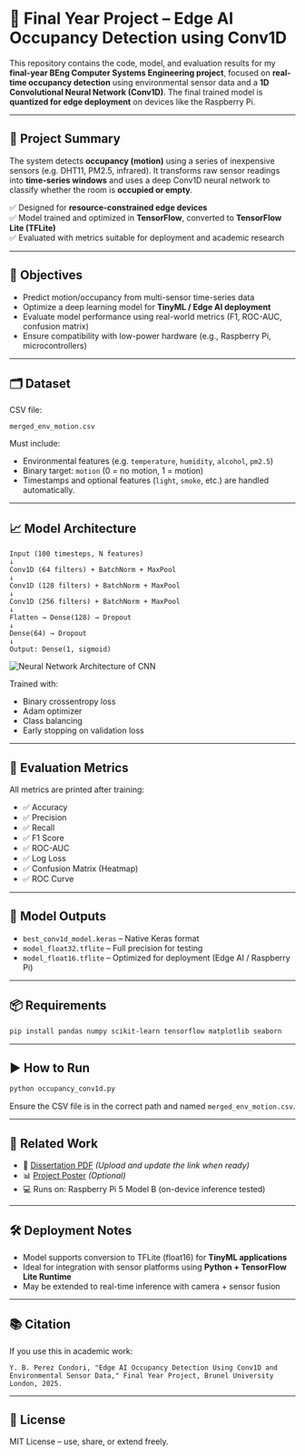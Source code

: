 
# 🧠 Final Year Project – Edge AI Occupancy Detection using Conv1D

This repository contains the code, model, and evaluation results for my **final-year BEng Computer Systems Engineering project**, focused on **real-time occupancy detection** using environmental sensor data and a **1D Convolutional Neural Network (Conv1D)**. The final trained model is **quantized for edge deployment** on devices like the Raspberry Pi.

---

## 📌 Project Summary

The system detects **occupancy (motion)** using a series of inexpensive sensors (e.g. DHT11, PM2.5, infrared). It transforms raw sensor readings into **time-series windows** and uses a deep Conv1D neural network to classify whether the room is **occupied or empty**.

✅ Designed for **resource-constrained edge devices**  
✅ Model trained and optimized in **TensorFlow**, converted to **TensorFlow Lite (TFLite)**  
✅ Evaluated with metrics suitable for deployment and academic research

---

## 🎯 Objectives

- Predict motion/occupancy from multi-sensor time-series data  
- Optimize a deep learning model for **TinyML / Edge AI deployment**  
- Evaluate model performance using real-world metrics (F1, ROC-AUC, confusion matrix)  
- Ensure compatibility with low-power hardware (e.g., Raspberry Pi, microcontrollers)

---

## 🗂️ Dataset

CSV file:  
```
merged_env_motion.csv
```

Must include:
- Environmental features (e.g. `temperature`, `humidity`, `alcohol`, `pm2.5`)
- Binary target: `motion` (0 = no motion, 1 = motion)
- Timestamps and optional features (`light`, `smoke`, etc.) are handled automatically.

---

## 📈 Model Architecture

```
Input (100 timesteps, N features)
↓
Conv1D (64 filters) + BatchNorm + MaxPool
↓
Conv1D (128 filters) + BatchNorm + MaxPool
↓
Conv1D (256 filters) + BatchNorm + MaxPool
↓
Flatten → Dense(128) → Dropout
↓
Dense(64) → Dropout
↓
Output: Dense(1, sigmoid)
```

![Neural Network Architecture of CNN](https://i.imgur.com/or5WaAS.png)

Trained with:
- Binary crossentropy loss
- Adam optimizer
- Class balancing
- Early stopping on validation loss

---

## 🧪 Evaluation Metrics

All metrics are printed after training:
- ✅ Accuracy
- ✅ Precision
- ✅ Recall
- ✅ F1 Score
- ✅ ROC-AUC
- ✅ Log Loss
- ✅ Confusion Matrix (Heatmap)
- ✅ ROC Curve

---

## 💾 Model Outputs

- `best_conv1d_model.keras` – Native Keras format
- `model_float32.tflite` – Full precision for testing
- `model_float16.tflite` – Optimized for deployment (Edge AI / Raspberry Pi)

---

## 📦 Requirements

```bash
pip install pandas numpy scikit-learn tensorflow matplotlib seaborn
```

---

## ▶️ How to Run

```bash
python occupancy_conv1d.py
```

Ensure the CSV file is in the correct path and named `merged_env_motion.csv`.

---

## 🔗 Related Work

- 📄 [Dissertation PDF](#) *(Upload and update the link when ready)*
- 📊 [Project Poster](#) *(Optional)*
- 💻 Runs on: Raspberry Pi 5 Model B (on-device inference tested)

---

## 🛠️ Deployment Notes

- Model supports conversion to TFLite (float16) for **TinyML applications**
- Ideal for integration with sensor platforms using **Python + TensorFlow Lite Runtime**
- May be extended to real-time inference with camera + sensor fusion

---

## 📚 Citation

If you use this in academic work:

```
Y. B. Perez Condori, "Edge AI Occupancy Detection Using Conv1D and Environmental Sensor Data," Final Year Project, Brunel University London, 2025.
```

---

## 📄 License

MIT License – use, share, or extend freely.
